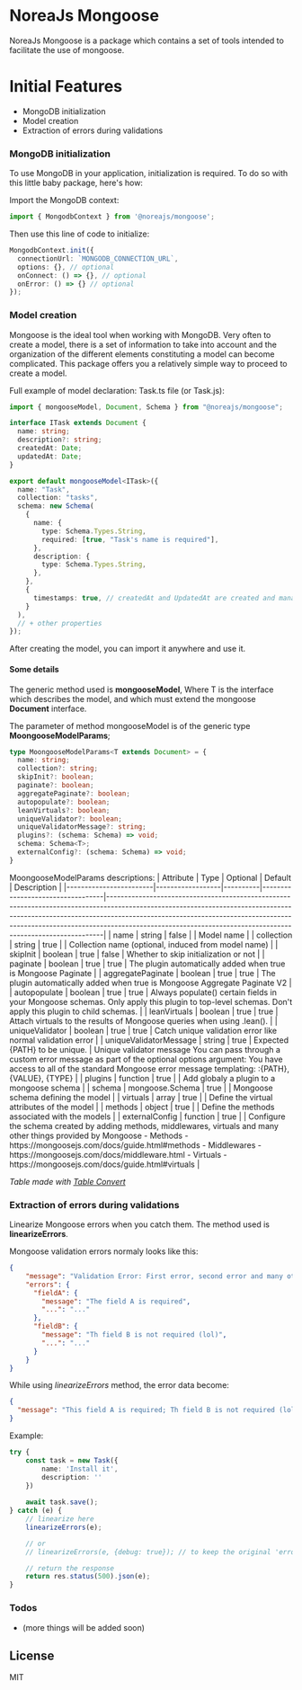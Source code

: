 # NoreaJs Mongoose


NoreaJs Mongoose is a package which contains a set of tools intended to facilitate the use of mongoose.

# Initial Features

- MongoDB initialization
- Model creation
- Extraction of errors during validations

### MongoDB initialization

To use MongoDB in your application, initialization is required. To do so with this little baby package, here's how:

Import the MongoDB context:
```typescript
import { MongodbContext } from '@noreajs/mongoose';
```

Then use this line of code to initialize:
```typescript
MongodbContext.init({
  connectionUrl: `MONGODB_CONNECTION_URL`,
  options: {}, // optional
  onConnect: () => {}, // optional
  onError: () => {} // optional
});
```

### Model creation

Mongoose is the ideal tool when working with MongoDB. Very often to create a model, there is a set of information to take into account and the organization of the different elements constituting a model can become complicated. This package offers you a relatively simple way to proceed to create a model.

Full example of model declaration: Task.ts file (or Task.js):
```typescript
import { mongooseModel, Document, Schema } from "@noreajs/mongoose";

interface ITask extends Document {
  name: string;
  description?: string;
  createdAt: Date;
  updatedAt: Date;
}

export default mongooseModel<ITask>({
  name: "Task",
  collection: "tasks",
  schema: new Schema(
    {
      name: {
        type: Schema.Types.String,
        required: [true, "Task's name is required"],
      },
      description: {
        type: Schema.Types.String,
      },
    },
    {
      timestamps: true, // createdAt and UpdatedAt are created and managed by mongoose
    }
  ),
  // + other properties
});

```

After creating the model, you can import it anywhere and use it.

#### Some details
The generic method used is **mongooseModel<T>**, Where T is the interface which describes the model, and which must extend the mongoose **Document** interface.

The parameter of method mongooseModel is of the generic type **MoongooseModelParams<T>**;
```typescript
type MoongooseModelParams<T extends Document> = {
  name: string;
  collection?: string;
  skipInit?: boolean;
  paginate?: boolean;
  aggregatePaginate?: boolean;
  autopopulate?: boolean;
  leanVirtuals?: boolean;
  uniqueValidator?: boolean;
  uniqueValidatorMessage?: string;
  plugins?: (schema: Schema) => void;
  schema: Schema<T>;
  externalConfig?: (schema: Schema) => void;
}
```

MoongooseModelParams<T> descriptions:
| Attribute              | Type             | Optional | Default                          | Description                                                                                                                                                                                                                                                                                                           |
|------------------------|------------------|----------|----------------------------------|-----------------------------------------------------------------------------------------------------------------------------------------------------------------------------------------------------------------------------------------------------------------------------------------------------------------------|
| name                   | string           | false    |                                  | Model name                                                                                                                                                                                                                                                                                                            |
| collection             | string           | true     |                                  | Collection name \(optional, induced from model name\)                                                                                                                                                                                                                                                                 |
| skipInit               | boolean          | true     | false                            | Whether to skip initialization or not                                                                                                                                                                                                                                                                                 |
| paginate               | boolean          | true     | true                             | The plugin automatically added when true is Mongoose Paginate                                                                                                                                                                                                                                                         |
| aggregatePaginate      | boolean          | true     | true                             | The plugin automatically added when true is Mongoose Aggregate Paginate V2                                                                                                                                                                                                                                            |
| autopopulate           | boolean          | true     | true                             | Always populate\(\) certain fields in your Mongoose schemas\. Only apply this plugin to top\-level schemas\. Don't apply this plugin to child schemas\.                                                                                                                                                               |
| leanVirtuals           | boolean          | true     | true                             | Attach virtuals to the results of Mongoose queries when using \.lean\(\)\.                                                                                                                                                                                                                                            |
| uniqueValidator        | boolean          | true     | true                             | Catch unique validation error like normal validation error                                                                                                                                                                                                                                                            |
| uniqueValidatorMessage | string           | true     | Expected \{PATH\} to be unique\. | Unique validator message  You can pass through a custom error message as part of the optional options argument: You have access to all of the standard Mongoose error message templating: :\{PATH\}, \{VALUE\}, \{TYPE\}                                                                                              |
| plugins                | function         | true     |                                  | Add globaly a plugin to a mongoose schema                                                                                                                                                                                                                                                                             |
| schema                 | mongoose\.Schema | true     |                                  | Mongoose schema defining the model                                                                                                                                                                                                                                                                                    |
| virtuals               | array            | true     |                                  | Define the virtual attributes of the model                                                                                                                                                                                                                                                                            |
| methods                | object           | true     |                                  | Define the methods associated with the models                                                                                                                                                                                                                                                                         |
| externalConfig         | function         | true     |                                  | Configure the schema created by adding methods, middlewares, virtuals and many other things provided by Mongoose  \- Methods \- https://mongoosejs\.com/docs/guide\.html\#methods  \- Middlewares \- https://mongoosejs\.com/docs/middleware\.html  \- Virtuals \- https://mongoosejs\.com/docs/guide\.html\#virtuals |

*Table made with [Table Convert](https://tableconvert.com/)*


### Extraction of errors during validations
Linearize Mongoose errors when you catch them. The method used is **linearizeErrors**.

Mongoose validation errors normaly looks like this:
```json
{
    "message": "Validation Error: First error, second error and many other (maybe) unnecessary",
    "errors": {
      "fieldA": {
        "message": "The field A is required",
        "...": "..."
      },
      "fieldB": {
        "message": "Th field B is not required (lol)",
        "...": "..."
      }
    }
}
```

While using *linearizeErrors* method, the error data become:
```json
{
  "message": "This field A is required; Th field B is not required (lol)"
}
```

Example:
```typescript
try {
    const task = new Task({
        name: 'Install it',
        description: ''
    })
    
    await task.save();
} catch (e) {
    // linearize here
    linearizeErrors(e);

    // or
    // linearizeErrors(e, {debug: true}); // to keep the original 'errors' attribute

    // return the response
    return res.status(500).json(e);
}
```

### Todos

 - (more things will be added soon)

License
----

MIT